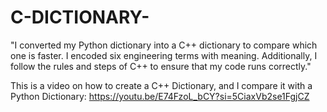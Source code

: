 # C-DICTIONARY-

"I converted my Python dictionary into a C++ dictionary to compare which one is faster. I encoded six engineering terms with meaning. Additionally, I follow the rules and steps of C++ to ensure that my code runs correctly."

This is a video on how to create a C++ Dictionary, and I compare it with a Python Dictionary:
https://youtu.be/E74FzoL_bCY?si=5CiaxVb2se1FgjCZ
